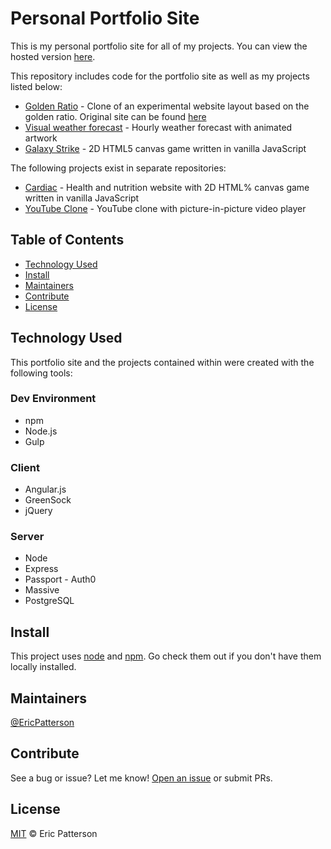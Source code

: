 # Personal Portfolio Site

This is my personal portfolio site for all of my projects. You can view the hosted version [here](https://ericcpatterson.com).

This repository includes code for the portfolio site as well as my projects listed below: 

- [Golden Ratio](https://github.com/erpatterson11/devmtn-personal-project/tree/master/public/app/routes/golden-ratio-site) - Clone of an experimental website layout based on the golden ratio. Original site can be found [here]()
- [Visual weather forecast](https://github.com/erpatterson11/devmtn-personal-project/tree/master/public/app/routes/weather-app) - Hourly weather forecast with animated artwork 
- [Galaxy Strike](https://github.com/erpatterson11/devmtn-personal-project/tree/master/public/app/routes/game) - 2D HTML5 canvas game written in vanilla JavaScript

The following projects exist in separate repositories: 

- [Cardiac](https://github.com/cardiac-game/cardiac-game) - Health and nutrition website with 2D HTML% canvas game written in vanilla JavaScript
- [YouTube Clone](https://github.com/erpatterson11/youtube-clone) - YouTube clone with picture-in-picture video player

## Table of Contents

- [Technology Used](#technologyused)
- [Install](#install)
- [Maintainers](#maintainers)
- [Contribute](#contribute)
- [License](#license)

## Technology Used

This portfolio site and the projects contained within were created with the following tools:

### Dev Environment

- npm
- Node.js
- Gulp

### Client

- Angular.js 
- GreenSock
- jQuery

### Server

- Node
- Express
- Passport - Auth0
- Massive
- PostgreSQL

## Install

This project uses [node](http://nodejs.org) and [npm](https://npmjs.com). Go check them out if you don't have them locally installed.

## Maintainers

[@EricPatterson](https://github.com/erpatterson11)

## Contribute

See a bug or issue? Let me know! [Open an issue](https://github.com/erpatterson11/devmtn-personal-project/issues/new) or submit PRs.

## License

[MIT](LICENSE) © Eric Patterson